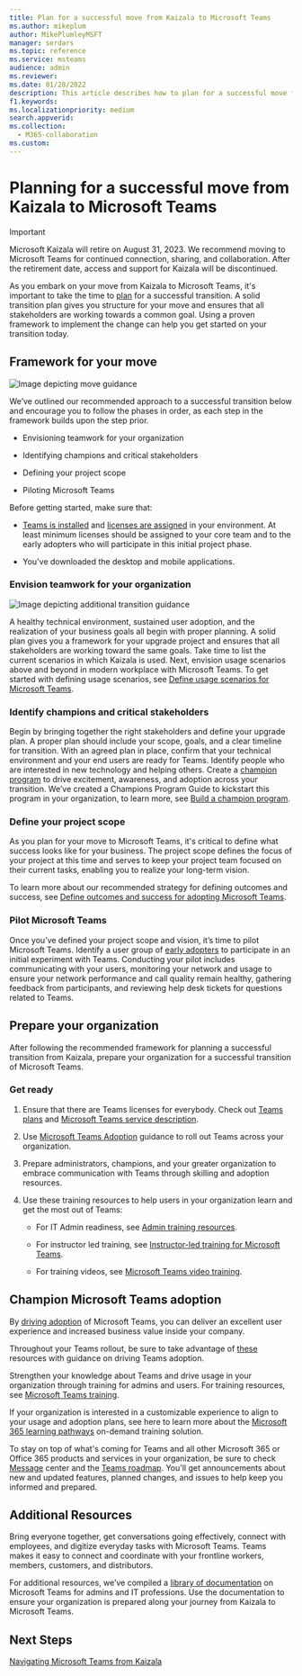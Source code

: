 ```yaml
---
title: Plan for a successful move from Kaizala to Microsoft Teams
ms.author: mikeplum
author: MikePlumleyMSFT
manager: serdars
ms.topic: reference
ms.service: msteams
audience: admin
ms.reviewer: 
ms.date: 01/28/2022
description: This article describes how to plan for a successful move from Kaizala to Microsoft Teams.
f1.keywords: 
ms.localizationpriority: medium
search.appverid: 
ms.collection: 
  - M365-collaboration
ms.custom: 
---
```


# Planning for a successful move from Kaizala to Microsoft Teams

> [!Important]
> Microsoft Kaizala will retire on August 31, 2023. We recommend moving to Microsoft Teams for continued connection, sharing, and collaboration. After the retirement date, access and support for Kaizala will be discontinued.

As you embark on your move from Kaizala to Microsoft Teams, it's important to take the time to [plan](/microsoftteams/deploy-enterprise-setup?tabs=ChatTeamsChannels#plan-your-deployment) for a successful transition. A solid transition plan gives you structure for your move and ensures that all stakeholders are working towards a common goal. Using a proven framework to implement the change can help you get started on your transition today.

## Framework for your move

![Image depicting move guidance](media/plan-for-successful-transition.png)

We’ve outlined our recommended approach to a successful transition below and encourage you to follow the phases in order, as each step in the framework builds upon the step prior.

- Envisioning teamwork for your organization

- Identifying champions and critical stakeholders

- Defining your project scope

- Piloting Microsoft Teams

Before getting started, make sure that:

- [Teams is installed](/microsoftteams/get-clients) and [licenses are assigned](/office365/servicedescriptions/teams-service-description) in your environment. At least minimum licenses should be assigned to your core team and to the early adopters who will participate in this initial project phase.

- You've downloaded the desktop and mobile applications.

### Envision teamwork for your organization

![Image depicting additional transition guidance](media/kaizala-framework-guidance.png)

A healthy technical environment, sustained user adoption, and the realization of your business goals all begin with proper planning. A solid plan gives you a framework for your upgrade project and ensures that all stakeholders are working toward the same goals. Take time to list the current scenarios in which Kaizala is used. Next, envision usage scenarios above and beyond in modern workplace with Microsoft Teams. To get started with defining usage scenarios, see [Define usage scenarios for Microsoft Teams](/microsoftteams/teams-adoption-define-usage-scenarios).

### Identify champions and critical stakeholders

Begin by bringing together the right stakeholders and define your upgrade plan. A proper plan should include your scope, goals, and a clear timeline for transition. With an agreed plan in place, confirm that your technical environment and your end users are ready for Teams. Identify people who are interested in new technology and helping others. Create a [champion program](/microsoftteams/teams-adoption-create-champions-program) to drive excitement, awareness, and adoption across your transition. We’ve created a Champions Program Guide to kickstart this program in your organization, to learn more, see [Build a champion program](https://view.officeapps.live.com/op/view.aspx?src=https://fto365dev.blob.core.windows.net:443/media/Default/DocResources/Adoption/Build_Champions_Program_Guide.pptx).

### Define your project scope

As you plan for your move to Microsoft Teams, it's critical to define what success looks like for your business.  The project scope defines the focus of your project at this time and serves to keep your project team focused on their current tasks, enabling you to realize your long-term vision.

To learn more about our recommended strategy for defining outcomes and success, see [Define outcomes and success for adopting Microsoft Teams](/microsoftteams/teams-adoption-define-outcomes).

### Pilot Microsoft Teams

Once you’ve defined your project scope and vision, it’s time to pilot Microsoft Teams. Identify a user group of [early adopters](/microsoftteams/teams-adoption-onboard-early-adopters) to participate in an initial experiment with Teams. Conducting your pilot includes communicating with your users, monitoring your network and usage to ensure your network performance and call quality remain healthy, gathering feedback from participants, and reviewing help desk tickets for questions related to Teams.

## Prepare your organization

After following the recommended framework for planning a successful transition from Kaizala, prepare your organization for a successful transition of Microsoft Teams.

### Get ready

 1. Ensure that there are Teams licenses for everybody. Check out [Teams plans](https://www.microsoft.com/microsoft-teams/compare-microsoft-teams-options?activetab=pivot%3aprimaryr1) and [Microsoft Teams service description](/office365/servicedescriptions/teams-service-description).

 2. Use [Microsoft Teams Adoption](https://adoption.microsoft.com/microsoft-teams/#get-started) guidance to roll out Teams across your organization.

 3. Prepare administrators, champions, and your greater organization to embrace communication with Teams through skilling and adoption resources.  

 4. Use these training resources to help users in your organization learn and get the most out of Teams:

    - For IT Admin readiness, see [Admin training resources](/microsoftteams/itadmin-readiness).

    - For instructor led training, see [Instructor-led training for Microsoft Teams](/microsoftteams/instructor-led-training-teams-landing-page).
  
    - For training videos, see [Microsoft Teams video training](https://support.microsoft.com/office/microsoft-teams-video-training-4f108e54-240b-4351-8084-b1089f0d21d7?ui=en-us&rs=en-us&ad=us).

## Champion Microsoft Teams adoption

By [driving adoption](/microsoftteams/teams-adoption-get-started) of Microsoft Teams, you can deliver an excellent user experience and increased business value inside your company.

Throughout your Teams rollout, be sure to take advantage of [these](/microsoftteams/adopt-microsoft-teams-landing-page) resources with guidance on driving Teams adoption.

Strengthen your knowledge about Teams and drive usage in your organization through training for admins and users. For training resources, see [Microsoft Teams training](/microsoftteams/training-microsoft-teams-landing-page).

If your organization is interested in a customizable experience to align to your usage and adoption plans, see here to learn more about the [Microsoft 365 learning pathways](https://adoption.microsoft.com/microsoft-365-learning-pathways/) on-demand training solution.

To stay on top of what's coming for Teams and all other Microsoft 365 or Office 365 products and services in your organization, be sure to check [Message](https://admin.microsoft.com/AdminPortal/Home?ref=/MessageCenter) center and the [Teams roadmap](https://www.microsoft.com/microsoft-365/roadmap?rtc=2&filters=Microsoft%20Teams). You'll get announcements about new and updated features, planned changes, and issues to help keep you informed and prepared.

## Additional Resources

Bring everyone together, get conversations going effectively, connect with employees, and digitize everyday tasks with Microsoft Teams. Teams makes it easy to connect and coordinate with your frontline workers, members, customers, and distributors.

For additional resources, we’ve compiled a [library of documentation](/microsoftteams/) on Microsoft Teams for admins and IT professions. Use the documentation to ensure your organization is prepared along your journey from Kaizala to Microsoft Teams.

## Next Steps

<a name="ControlSyncThroughput"> </a>

[Navigating Microsoft Teams from Kaizala](/MicrosoftTeams/navigate-teams)
